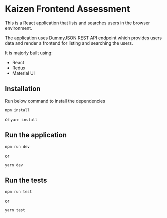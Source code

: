 # Kaizen Frontend Assessment

This is a React application that lists and searches users in the browser environment.

The application uses [DummyJSON](https://dummyjson.com/users) REST API endpoint which provides users data and render a frontend for listing and searching the users.

It is majorly built using:

- React
- Redux
- Material UI

## Installation

Run below command to install the dependencies

`npm install`

or
`yarn install`

## Run the application

`npm run dev`

or

`yarn dev` 

## Run the tests

`npm run test` 

or 

`yarn test` 